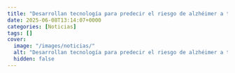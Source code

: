 ```yaml
---
title: "Desarrollan tecnología para predecir el riesgo de alzhéimer a través de las retinas"
date: 2025-06-08T13:14:07+0000
categories: [Noticias]
tags: []
cover:
  image: "/images/noticias/"
  alt: "Desarrollan tecnología para predecir el riesgo de alzhéimer a través de las retinas"
  hidden: false
---
```



